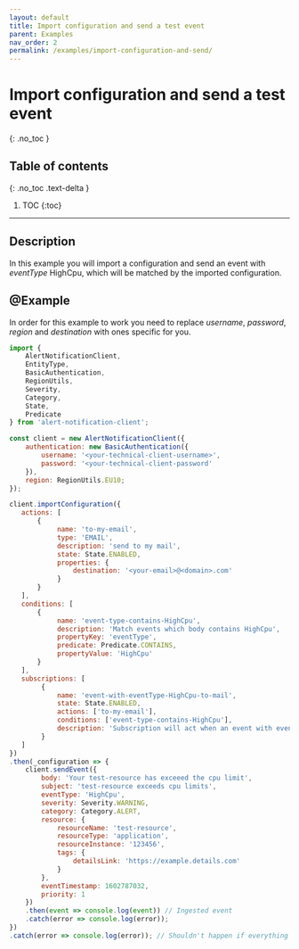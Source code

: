 ```yaml
---
layout: default
title: Import configuration and send a test event
parent: Examples
nav_order: 2
permalink: /examples/import-configuration-and-send/
---
```


# Import configuration and send a test event
{: .no_toc }

## Table of contents
{: .no_toc .text-delta }

1. TOC
{:toc}

---

## Description

In this example you will import a configuration and send an event with _eventType_ HighCpu, which will be matched by the imported configuration.

## @Example

In order for this example to work you need to replace _username_, _password_, _region_ and _destination_  with ones specific for you.

```js
import {
    AlertNotificationClient,
    EntityType,
    BasicAuthentication,
    RegionUtils,
    Severity,
    Category,
    State,
    Predicate
} from 'alert-notification-client';

const client = new AlertNotificationClient({
    authentication: new BasicAuthentication({
        username: '<your-technical-client-username>',
        password: '<your-technical-client-password'
    }),
    region: RegionUtils.EU10;
});

client.importConfiguration({
   actions: [
       {
            name: 'to-my-email',
            type: 'EMAIL',
            description: 'send to my mail',
            state: State.ENABLED,
            properties: {
                destination: '<your-email>@<domain>.com'
            }
       }
   ],
   conditions: [
       {
            name: 'event-type-contains-HighCpu',
            description: 'Match events which body contains HighCpu',
            propertyKey: 'eventType',
            predicate: Predicate.CONTAINS,
            propertyValue: 'HighCpu'
       }
   ],
   subscriptions: [
        {
            name: 'event-with-eventType-HighCpu-to-mail',
            state: State.ENABLED,
            actions: ['to-my-email'],
            conditions: ['event-type-contains-HighCpu'],
            description: 'Subscription will act when an event with eventType - HighCpu is received and will send an email to me'
        }
   ]
})
.then(_configuration => {
    client.sendEvent({
        body: 'Your test-resource has exceeed the cpu limit',
        subject: 'test-resource exceeds cpu limits',
        eventType: 'HighCpu',
        severity: Severity.WARNING,
        category: Category.ALERT,
        resource: {
            resourceName: 'test-resource',
            resourceType: 'application',
            resourceInstance: '123456',
            tags: {
                detailsLink: 'https://example.details.com'
            }
        },
        eventTimestamp: 1602787032,
        priority: 1
    })
    .then(event => console.log(event)) // Ingested event
    .catch(error => console.log(error));
})
.catch(error => console.log(error)); // Shouldn't happen if everything above is setup correctly
```
